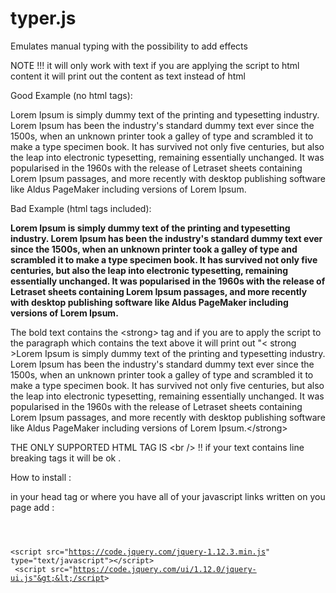 # typer.js
Emulates manual typing with the possibility to add effects 

NOTE !!! it will only work with text if you are applying the script to html content it will print out the content as text instead of html 

Good Example (no html tags): 
<p>Lorem Ipsum is simply dummy text of the printing and typesetting industry. Lorem Ipsum has been the industry's standard dummy text ever since the 1500s, when an unknown printer took a galley of type and scrambled it to make a type specimen book. It has survived not only five centuries, but also the leap into electronic typesetting, remaining essentially unchanged. It was popularised in the 1960s with the release of Letraset sheets containing Lorem Ipsum passages, and more recently with desktop publishing software like Aldus PageMaker including versions of Lorem Ipsum.</p>

Bad Example (html tags included):

<p><strong>Lorem Ipsum is simply dummy text of the printing and typesetting industry. Lorem Ipsum has been the industry's standard dummy text ever since the 1500s, when an unknown printer took a galley of type and scrambled it to make a type specimen book. It has survived not only five centuries, but also the leap into electronic typesetting, remaining essentially unchanged. It was popularised in the 1960s with the release of Letraset sheets containing Lorem Ipsum passages, and more recently with desktop publishing software like Aldus PageMaker including versions of Lorem Ipsum.</strong> </p>

<p>The bold text contains the &lt;strong&gt; tag and if you are to apply the script to the paragraph which contains the text above it will print out "< strong >Lorem Ipsum is simply dummy text of the printing and typesetting industry. Lorem Ipsum has been the industry's standard dummy text ever since the 1500s, when an unknown printer took a galley of type and scrambled it to make a type specimen book. It has survived not only five centuries, but also the leap into electronic typesetting, remaining essentially unchanged. It was popularised in the 1960s with the release of Letraset sheets containing Lorem Ipsum passages, and more recently with desktop publishing software like Aldus PageMaker including versions of Lorem Ipsum.&lt;/strong&gt; </p>

THE ONLY SUPPORTED HTML TAG IS &lt;br /&gt; !! if your text contains line breaking tags it will be ok .

How to install :

in your head tag or where you have all of your javascript links written on you page add :
<p>
<code>

&lt;script src="https://code.jquery.com/jquery-1.12.3.min.js" type="text/javascript"&gt;&lt;/script&gt; <br />
&lt;script src="https://code.jquery.com/ui/1.12.0/jquery-ui.js"&gt;&lt;/script&gt;

</code></p>




